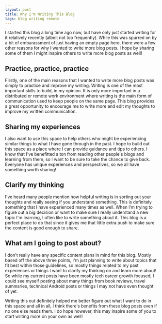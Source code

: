 ```yaml
---
layout: post
title: Why I'm Writing This Blog
tags: blog writing remote
---
```


I started this blog a long time ago now, but have only just started writing for it relatively recently (albeit not too frequently). While this was spurred on
by a bit of embarassment of just having an empty page here, there were a few other reasons for why I wanted to write more blog posts.
I hope by sharing some of them I might inspire others to write more blog posts as well!

## Practice, practice, practice
Firstly, one of the main reasons that I wanted to write more blog posts was simply to practice and improve my writing. Writing is one of the most important
skills to build, in my opinion. It is only more important in a distributed or remote work environment where writing is the main form of communication used
to keep people on the same page. This blog provides a great opportunity to encourage me to write more and edit my thoughts to improve my written communication.

## Sharing my experiences
I also want to use this space to help others who might be experiencing similar things to what I have gone through in the past. I hope to build out this space 
as a place where I can provide guidance and tips to others. I know that I've benefitted a ton from reading other people's blogs and learning from them,
so I want to be sure to take the chance to give back. Everyone has unique experiences and perspectives, so we all have something worth sharing!

## Clarify my thinking
I've heard many people mention how helpful writing is in sorting out your thoughts and really seeing if you understand something. This is definitely something that I
have experienced many times as well. When I'm trying to figure out a big decision or want to make sure I really understand a new topic I'm learning, I often like to write
something about it. This blog is a perfect place to do that since it gives me that little extra push to make sure the content is good enough to share.

## What am I going to post about?
I don't really have any specific content plans in mind for this blog. Mostly based off the above three points, I'm just planning to write about topics that fit best
within those guidelines, so mostly things related to my past experiences or things I want to clarify my thinking on and learn more about! So while my current posts
have been mostly tech career growth focused, I could see myself posting about many things from book reviews, travel summaries, technical Android posts or things I may
not have even thought of yet.

Writing this out definitely helped me better figure out what I want to do in this space and all in all, I think there's benefits from these blog posts even if no one else reads them.
I do hope however, this may inspire some of you to start writing more on your own as well!